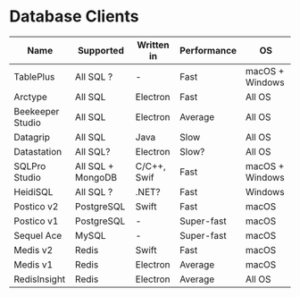 # Database Clients

| Name             | Supported         | Written in  | Performance | OS              |
| ---------------- | ----------------- | ----------- | ----------- | --------------- |
| TablePlus        | All SQL ?         | -           | Fast        | macOS + Windows |
| Arctype          | All SQL           | Electron    | Fast        | All OS          |
| Beekeeper Studio | All SQL           | Electron    | Average     | All OS          |
| Datagrip         | All SQL           | Java        | Slow        | All OS          |
| Datastation      | All SQL?          | Electron    | Slow?       | All OS          |
| SQLPro Studio    | All SQL + MongoDB | C/C++, Swif | Fast        | macOS + Windows |
| HeidiSQL         | All SQL ?         | .NET?       | Fast        | Windows         |
| Postico v2       | PostgreSQL        | Swift       | Fast        | macOS           |
| Postico v1       | PostgreSQL        | -           | Super-fast  | macOS           |
| Sequel Ace       | MySQL             | -           | Super-fast  | macOS           |
| Medis v2         | Redis             | Swift       | Fast        | macOS           |
| Medis v1         | Redis             | Electron    | Average     | macOS           |
| RedisInsight     | Redis             | Electron    | Average     | All OS          |
